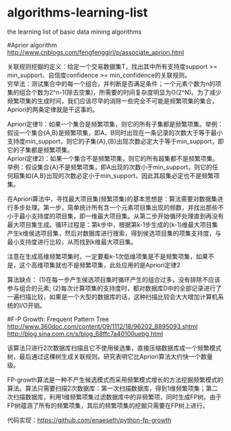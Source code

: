 # algorithms-learning-list
the learning list of basic data mining algorithms

#Aprior algorithm
http://www.cnblogs.com/fengfenggirl/p/associate_apriori.html  

关联规则挖掘的定义：给定一个交易数据集T，找出其中所有支持度support >= min_support、自信度confidence >= min_confidence的关联规则。  
穷举法：测试集合中的每一个组合，并判断是否满足条件；一个元素个数为n的项集的组合个数为2^n-1(除去空集)，所需要的时间复杂度明显为O(2^N)。为了减少频繁项集的生成时间，我们应该尽早的消除一些完全不可能是频繁项集的集合，Apriori的两条定律就是干这事的。 

Apriori定律1)：如果一个集合是频繁项集，则它的所有子集都是频繁项集。举例：假设一个集合{A,B}是频繁项集，即A、B同时出现在一条记录的次数大于等于最小支持度min_support，则它的子集{A},{B}出现次数必定大于等于min_support，即它的子集都是频繁项集。  
Apriori定律2)：如果一个集合不是频繁项集，则它的所有超集都不是频繁项集。举例：假设集合{A}不是频繁项集，即A出现的次数小于min_support，则它的任何超集如{A,B}出现的次数必定小于min_support，因此其超集必定也不是频繁项集。  

在Apriori算法中，寻找最大项目集(频繁项集)的基本思想是：算法需要对数据集进行多步处理。第一步，简单统计所有含一个元素项目集出现的频数，并找出那些不小于最小支持度的项目集，即一维最大项目集。从第二步开始循环处理直到再没有最大项目集生成。循环过程是：第k步中，根据第k-1步生成的(k-1)维最大项目集产生k维侯选项目集，然后对数据库进行搜索，得到侯选项目集的项集支持度，与最小支持度进行比较，从而找到k维最大项目集。  

注意在生成高维频繁项集时，一定要看k-1次低维项集是不是频繁项集，如果不是，这个高维项集就也不是频繁项集，此处应用的是Apriori定律2

算法缺点：
(1)在每一步产生侯选项目集时循环产生的组合过多，没有排除不应该参与组合的元素;  (2)每次计算项集的支持度时，都对数据库D中的全部记录进行了一遍扫描比较，如果是一个大型的数据库的话，这种扫描比较会大大增加计算机系统的I/O开销。

#F-P Growth: Frequent Pattern Tree
http://www.360doc.com/content/09/1112/18/96202_8895093.shtml
http://blog.sina.com.cn/s/blog_68ffc7a40100uebg.html  

该算法只进行2次数据库扫描且它不使用侯选集，直接压缩数据库成一个频繁模式树，最后通过这棵树生成关联规则。研究表明它比Apriori算法大约快一个数量级。  

FP-growth算法是一种不产生候选模式而采用频繁模式增长的方法挖掘频繁模式的算法。算法只需要扫描2次数据库：第一次扫描数据库，得到1维频繁项集；第二次扫描数据库，利用1维频繁项集过滤数据库中的非频繁项，同时生成FP树。由于FP树蕴涵了所有的频繁项集，其后的频繁项集的挖掘只需要在FP树上进行。  

代码实现：https://github.com/enaeseth/python-fp-growth
